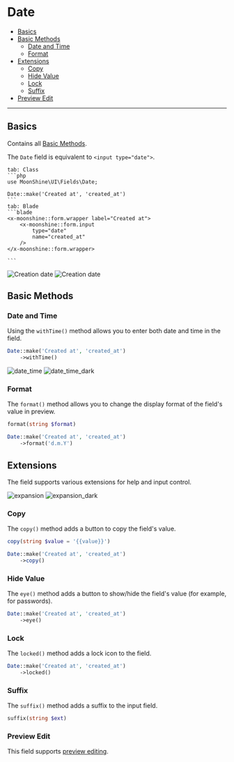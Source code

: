 # Date

- [Basics](#basics)
- [Basic Methods](#basic-methods)
  - [Date and Time](#date-and-time)
  - [Format](#format)
- [Extensions](#extensions)
    - [Copy](#copy)
    - [Hide Value](#eye)
    - [Lock](#locked)
    - [Suffix](#suffix)
- [Preview Edit](#preview-edit)

---

<a name="basics"></a>
## Basics

Contains all [Basic Methods](/docs/{{version}}/fields/basic-methods).

The `Date` field is equivalent to `<input type="date">`.

~~~tabs
tab: Class
```php
use MoonShine\UI\Fields\Date;

Date::make('Created at', 'created_at')
```
tab: Blade
```blade
<x-moonshine::form.wrapper label="Created at">
    <x-moonshine::form.input
        type="date"
        name="created_at"
    />
</x-moonshine::form.wrapper>

```
~~~

![Creation date](https://raw.githubusercontent.com/moonshine-software/doc/3.x/resources/screenshots/date.png#light)
![Creation date](https://raw.githubusercontent.com/moonshine-software/doc/3.x/resources/screenshots/date_dark.png#dark)

<a name="basic-methods"></a>
## Basic Methods

<a name="date-and-time"></a>
### Date and Time

Using the `withTime()` method allows you to enter both date and time in the field.

```php
Date::make('Created at', 'created_at')
    ->withTime()
```

![date_time](https://raw.githubusercontent.com/moonshine-software/doc/3.x/resources/screenshots/date_time.png#light)
![date_time_dark](https://raw.githubusercontent.com/moonshine-software/doc/3.x/resources/screenshots/date_time_dark.png#dark)

<a name="format"></a>
### Format

The `format()` method allows you to change the display format of the field's value in preview.

```php
format(string $format)
```

```php
Date::make('Created at', 'created_at')
    ->format('d.m.Y')
```

<a name="extensions"></a>
## Extensions

The field supports various extensions for help and input control.

![expansion](https://raw.githubusercontent.com/moonshine-software/doc/3.x/resources/screenshots/expansion.png#light)
![expansion_dark](https://raw.githubusercontent.com/moonshine-software/doc/3.x/resources/screenshots/expansion_dark.png#dark)

<a name="copy"></a>
### Copy

The `copy()` method adds a button to copy the field's value.

```php
copy(string $value = '{{value}}')
```

```php
Date::make('Created at', 'created_at')
    ->copy()
```

<a name="eye"></a>
### Hide Value

The `eye()` method adds a button to show/hide the field's value (for example, for passwords).

```php
Date::make('Created at', 'created_at')
    ->eye()
```

<a name="locked"></a>
### Lock

The `locked()` method adds a lock icon to the field.

```php
Date::make('Created at', 'created_at')
    ->locked()
```

### Suffix

The `suffix()` method adds a suffix to the input field.

```php
suffix(string $ext)
```

<a name="preview-edit"></a>
### Preview Edit

This field supports [preview editing](/docs/{{version}}/fields/basic-methods#preview-edit).
